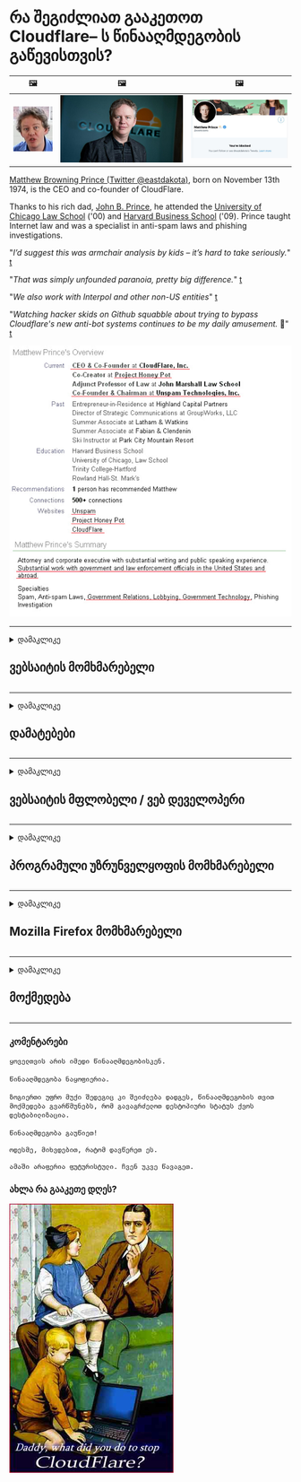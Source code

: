 # რა შეგიძლიათ გააკეთოთ Cloudflare– ს წინააღმდეგობის გაწევისთვის?

| 🖼 | 🖼 | 🖼 |
| --- | --- | --- |
| ![](../image/matthew_prince_teen.jpg) | ![](../image/matthew_prince.jpg) | ![](../image/blockedbymatthewprince.jpg) |


[Matthew Browning Prince (Twitter @eastdakota)](https://twitter.com/eastdakota), born on November 13th 1974, is the CEO and co-founder of CloudFlare.

Thanks to his rich dad, [John B. Prince](http://web.archive.org/web/20081002173414/http://www.mufranchisee.com/article/453/), he attended the [University of Chicago Law School](https://en.wikipedia.org/wiki/University_of_Chicago_Law_School) ('00) and [Harvard Business School](https://en.wikipedia.org/wiki/Harvard_Business_School) ('09). Prince taught Internet law and was a specialist in anti-spam laws and phishing investigations.


"*I’d suggest this was armchair analysis by kids – it’s hard to take seriously.*" [t](https://www.theguardian.com/technology/2015/nov/19/cloudflare-accused-by-anonymous-helping-isis)

"*That was simply unfounded paranoia, pretty big difference.*"  [t](https://twitter.com/xxdesmus/status/992757936123359233)

"*We also work with Interpol and other non-US entities*" [t](https://twitter.com/eastdakota/status/1203028504184360960)

"*Watching hacker skids on Github squabble about trying to bypass Cloudflare's new anti-bot systems continues to be my daily amusement.* 🍿" [t](https://twitter.com/eastdakota/status/1273277839102656515)


![](../image/whoismp.jpg)

---


<details>
<summary>დამაკლიკე

## ვებსაიტის მომხმარებელი
</summary>


- თუ თქვენთვის სასურველი ვებსაიტი იყენებს Cloudflare- ს, უთხარით, რომ არ გამოიყენონ Cloudflare.
  - სოციალურ ქსელებში, როგორიცაა Facebook, Reddit, Twitter ან Mastodon, წუწუნი არ აქვს მნიშვნელობა. [მოქმედებები უფრო ხმამაღალია, ვიდრე ჰეშთეგები.](https://twitter.com/phyzonloop/status/1274132092490862594)
  - შეეცადეთ დაუკავშირდეთ ვებ – გვერდის მფლობელს, თუ გსურთ გახდეთ სასარგებლო.

[თქვა Cloudflare- მ](https://github.com/Eloston/ungoogled-chromium/issues/783):
```
ჩვენ გირჩევთ, რომ დაუკავშირდით ადმინისტრატორებს კონკრეტული სერვისების ან საიტებისთვის, რომლებთან დაკავშირებითაც გიქმნით პრობლემები და გაუზიარეთ თქვენი გამოცდილება.
```

[თუ ამას არ ითხოვთ, ვებსაიტის მფლობელმა არასოდეს იცის ეს პრობლემა.](../PEOPLE.md)

![](../image/liberapay.jpg)

[წარმატებული მაგალითი](https://counterpartytalk.org/t/turn-off-cloudflare-on-counterparty-co-plz/164/5).<br>
პრობლემა გაქვს? [ახლავე ასწიე ხმა.](https://github.com/maraoz/maraoz.github.io/issues/1) მაგალითი ქვემოთ.

```
თქვენ უბრალოდ ეხმარებით კორპორაციულ ცენზურას და მასობრივ მეთვალყურეობას.
https://codeberg.org/crimeflare/cloudflare-tor/src/branch/master/README.md
```

```
თქვენი ვებსაიტი დაცულია კონფიდენციალურობის ბოროტად გამოყენების CloudFlare კერძო გალავნის ბაღში.
https://codeberg.org/crimeflare/cloudflare-tor/
```

- გარკვეული დრო დაუთმეთ ვებსაიტის კონფიდენციალურობის პოლიტიკის წაკითხვას.
  - თუ ვებსაიტი Cloudflare- ს უკან დგას ან ვებსაიტი იყენებს Cloudflare- სთან დაკავშირებულ მომსახურებებს.

მან უნდა განმარტოს, თუ რა არის "Cloudflare" და მოითხოვოს ნებართვა თქვენი მონაცემების Cloudflare- სთვის გაზიარებისთვის. ამის შეუსრულებლობა გამოიწვევს ნდობის დარღვევას და თავიდან უნდა იქნას აცილებული მოცემული ვებ – გვერდი.

[კონფიდენციალურობის პოლიტიკის მისაღები მაგალითია აქ](https://archive.is/bDlTz) ("Subprocessors" > "Entity Name")

```
მე წავიკითხე თქვენი კონფიდენციალურობის პოლიტიკა და ვერ ვპოულობ სიტყვას Cloudflare.
მე უარს ვამბობ მონაცემების გაზიარებაზე, თუ თქვენ განაგრძობთ ჩემი მონაცემების Cloudflare მიწოდებას.
https://codeberg.org/crimeflare/cloudflare-tor/
```

ეს არის კონფიდენციალურობის პოლიტიკის მაგალითი, რომელსაც არ აქვს სიტყვა Cloudflare.
[Liberland Jobs](https://archive.is/daKIr) [privacy policy](https://docsend.com/view/feiwyte):

![](../image/cfwontobey.jpg)

Cloudflare– ს აქვს საკუთარი კონფიდენციალურობის პოლიტიკა.
[Cloudflare უყვარს doxxing ადამიანი.](https://www.reddit.com/r/GamerGhazi/comments/2s64fe/be_wary_reporting_to_cloudflare/)

ეს კარგი მაგალითია ვებსაიტის რეგისტრაციის ფორმისთვის.
AFAIK, ნულოვანი ვებსაიტი ამას აკეთებს. ენდობით მათ?

```
„დარეგისტრირდით XYZ“ - ზე დაწკაპუნებით, თქვენ ეთანხმებით ჩვენი მომსახურების პირობებსა და კონფიდენციალურობის დებულებას.
თქვენ ასევე ეთანხმებით თქვენი მონაცემების Cloudflare- ს გაზიარებას და ასევე ეთანხმებით Cloudflare- ს კონფიდენციალურობის დებულებას.
თუ Cloudflare– მა გაჟონა თქვენი ინფორმაცია ან არ მოგცემთ საშუალებას დაუკავშირდეთ ჩვენს სერვერებს, ეს ჩვენი ბრალი არ არის. [*]

[ დარეგისტრირება ] [ არ ვეთანხმები ]
```
[*] [PEOPLE.md](../PEOPLE.md)


- შეეცადეთ არ გამოიყენოთ მათი სერვისი. გახსოვდეთ, რომ Cloudflare გიყურებთ.
  - ["I'm in your TLS, sniffin' your passworz"](../image/iminurtls.jpg)

- სხვა ვებსაიტის ძებნა. ინტერნეტში არსებობს ალტერნატივები და შესაძლებლობები!

- დაარწმუნე შენი მეგობრები, გამოიყენონ Tor ყოველდღიურად.
  - ანონიმურობა უნდა იყოს ღია ინტერნეტის სტანდარტი!
  - [გაითვალისწინეთ, რომ Tor პროექტს არ მოსწონს ეს პროექტი.](../HISTORY.md)

</details>

------

<details>
<summary>დამაკლიკე

## დამატებები
</summary>

- თუ თქვენი ბრაუზერი არის Firefox, Tor Browser ან Ungoogled Chromium გამოიყენეთ ქვემოთ მოცემული ერთ-ერთი დანამატი.
  - თუ გსურთ სხვა ახალი დანამატის დამატება, ჯერ იკითხეთ ამის შესახებ.


| სახელი | შემქმნელი | მხარდაჭერა | შეუძლია დაბლოკოს | შეუძლია შეატყობინოს | Chrome |
| -------- | -------- | -------- | -------- | -------- | -------- |
| [Bloku Cloudflaron MITM-Atakon](../subfiles/about.bcma.md) | #Addon | [ ? ](README.md) | **დიახ**     | **დიახ**     |  **დიახ** |
| [Ĉu ligoj estas vundeblaj al MITM-atako?](../subfiles/about.ismm.md) | #Addon | [ ? ](README.md) | არა     | **დიახ**     |  **დიახ** |
| [Ĉu ĉi tiuj ligoj blokos Tor-uzanton?](../subfiles/about.isat.md) | #Addon | [ ? ](README.md) | არა     | **დიახ**     |  **დიახ** |
| [Block Cloudflare MITM Attack](https://trac.torproject.org/projects/tor/attachment/ticket/24351/block_cloudflare_mitm_attack-1.0.14.1-an%2Bfx.xpi)<br>[**DELETED BY TOR PROJECT**](../HISTORY.md) | nullius | [ ? ](tool/block_cloudflare_mitm_fx), [Link](README.md) | **დიახ**     | **დიახ**     |  არა |
| [TPRB](http://34ahehcli3epmhbu2wbl6kw6zdfl74iyc4vg3ja4xwhhst332z3knkyd.onion/) | Sw | [ ? ](http://34ahehcli3epmhbu2wbl6kw6zdfl74iyc4vg3ja4xwhhst332z3knkyd.onion/) | **დიახ**     | **დიახ**     |  არა |
| [Detect Cloudflare](https://addons.mozilla.org/en-US/firefox/addon/detect-cloudflare/) | Frank Otto | [ ? ](https://github.com/traktofon/cf-detect) | არა     | **დიახ**     |  არა |
| [True Sight](https://addons.mozilla.org/en-US/firefox/addon/detect-cloudflare-plus/) | claustromaniac | [ ? ](https://github.com/claustromaniac/detect-cloudflare-plus) | არა     | **დიახ**     |  არა |
| [Which Cloudflare datacenter am I visiting?](https://addons.mozilla.org/en-US/firefox/addon/cf-pop/) | 依云 | [ ? ](https://github.com/lilydjwg/cf-pop) | არა     | **დიახ**     |  არა |


- "Decentraleyes" - ს შეუძლია შეაჩეროს კავშირი "CDNJS (Cloudflare)".
  - ეს ხელს უშლის ბევრ მოთხოვნას ქსელებში მოხვედრისგან და ემსახურება ადგილობრივ ფაილებს საიტების გაწყვეტისგან.
  - დეველოპერმა უპასუხა: "[very concerning indeed](https://github.com/Synzvato/decentraleyes/issues/236#issuecomment-352049501)", "[widespread usage severely centralizes the web](https://github.com/Synzvato/decentraleyes/issues/251#issuecomment-366752049)"

- [თქვენ ასევე შეგიძლიათ წაშალოთ ან არ ენდოთ Cloudflare სერთიფიკატს თქვენი სასერთიფიკატო ორგანოსგან (CA).](https://www.ssl.com/how-to/remove-root-certificate-firefox/)

</details>

------

<details>
<summary>დამაკლიკე

## ვებსაიტის მფლობელი / ვებ დეველოპერი
</summary>


![](../image/word_cloudflarefree.jpg)

- არ გამოიყენოთ Cloudflare ხსნარი, პერიოდი.
  - ამაზე უკეთესობის გაკეთება შეგიძლია, არა? [აქ მოცემულია, თუ როგორ შეგიძლიათ წაშალოთ Cloudflare გამოწერები, გეგმები, დომენები ან ანგარიშები.](https://support.cloudflare.com/hc/en-us/articles/200167776-Removing-subscriptions-plans-domains-or-accounts)

| 🖼 | 🖼 |
| --- | --- |
| ![](../image/htmlalertcloudflare.jpg) | ![](../image/htmlalertcloudflare2.jpg) |

- მეტი მომხმარებელი გინდა? თქვენ იცით რა უნდა გააკეთოთ. მინიშნება არის "ხაზის ზემოთ".
  - [გამარჯობა, თქვენ დაწერეთ "ჩვენ სერიოზულად ვეკიდებით თქვენს კონფიდენციალურობას", მაგრამ მე მივიღე "შეცდომა 403 აკრძალული ანონიმური მარიონეტული არ არის დაშვებული".](https://it.slashdot.org/story/19/02/19/0033255/stop-saying-we-take-your-privacy-and-security-seriously) რატომ დაბლოკავთ Tor- ს ან VPN- ს? [და რატომ იბლოკება დროებითი ელ.ფოსტა?](http://nomdjgwjvyvlvmkolbyp3rocn2ld7fnlidlt2jjyotn3qqsvzs2gmuyd.onion/mail/)

![](../image/anonexist.jpg)

- Cloudflare– ის გამოყენება გაზრდის გათიშვის ალბათობას. სტუმრებს არ შეუძლიათ თქვენს ვებსაიტზე წვდომა, თუ სერვერი გათიშულია ან Cloudflare გათიშულია.
  - [მართლა ფიქრობთ, რომ Cloudflare არასდროს იშლება?](https://www.ibtimes.com/cloudflare-down-not-working-sites-producing-504-gateway-timeout-errors-2618008) [Another](https://twitter.com/Jedduff/status/1097875615997399040) [sample](https://twitter.com/search?f=tweets&vertical=default&q=Cloudflare%20is%20having%20problems). [Need more](../PEOPLE.md)?

![](../image/cloudflareinternalerror.jpg)

- Cloudflare- ის გამოყენება თქვენი "API სერვისის", "პროგრამული უზრუნველყოფის განახლების სერვერის" ან "RSS არხის" პროქსიკისთვის ზიანს აყენებს თქვენს მომხმარებელს. მომხმარებელმა დაგირეკა და უთხრა: "შენი API აღარ შემიძლია", და შენ წარმოდგენა არ გაქვს რა ხდება. Cloudflare– ს შეუძლია ჩუმად დაბლოკოს თქვენი მომხმარებელი. როგორ ფიქრობთ, კარგია?
  - უამრავი RSS მკითხველი კლიენტი და RSS მკითხველი ონლაინ სერვისია. რატომ აქვეყნებთ RSS არხს, თუ ხალხს გამოწერის უფლებას არ აძლევთ?

![](../image/rssfeedovercf.jpg)

- გჭირდებათ HTTPS სერთიფიკატი? გამოიყენეთ "მოდით დაშიფვრა" ან უბრალოდ იყიდეთ CA კომპანიისგან.

- გჭირდებათ DNS სერვერი? ვერ დააყენეთ თქვენი სერვერი? მათ შესახებ: [Hurricane Electric Free DNS](https://dns.he.net/), [Dyn.com](https://dyn.com/dns/), [1984 Hosting](https://www.1984hosting.com/), [Afraid.Org (თუ ადმინისტრატორი იყენებთ, ადმინისტრატორი წაშლის თქვენს ანგარიშს)](https://freedns.afraid.org/)

- ეძებთ ჰოსტინგის სერვისს? მხოლოდ უფასოა? მათ შესახებ: [Onion Service](http://vww6ybal4bd7szmgncyruucpgfkqahzddi37ktceo3ah7ngmcopnpyyd.onion/en/security/network-security/tor/onionservices-best-practices), [Free Web Hosting Area](https://freewha.com/), [Autistici/Inventati Web Site Hosting](https://www.autinv5q6en4gpf4.onion/services/website), [Github Pages](https://pages.github.com/), [Surge](https://surge.sh/)
  - [Cloudflare- ის ალტერნატივა](../subfiles/cloudflare-alternatives.md)

- იყენებთ "cloudflare-ipfs.com" - ს? [იცით თუ არა Cloudflare IPFS ცუდი?](../PEOPLE.md)

- თქვენს სერვერზე დააინსტალირეთ ვებ აპლიკაციის Firewall, როგორიცაა OWASP და Fail2Ban და გამართეთ მისი კონფიგურაცია.
  - Tor- ის დაბლოკვა არ არის გამოსავალი. ნუ დასჯით ყველას მხოლოდ მცირე ცუდი მომხმარებლებისთვის.

- გადაამისამართეთ ან დაბლოკეთ "Cloudflare Warp" მომხმარებლების წვდომა თქვენს ვებსაიტზე. თუ მიზეზი შეგიძიათ.

> IP სია: "[Cloudflare- ის ამჟამინდელი IP დიაპაზონები](cloudflare_inc/)"

> A: უბრალოდ დაბლოკეთ ისინი

```
server {
...
deny 173.245.48.0/20;
deny 103.21.244.0/22;
deny 103.22.200.0/22;
deny 103.31.4.0/22;
deny 141.101.64.0/18;
deny 108.162.192.0/18;
deny 190.93.240.0/20;
deny 188.114.96.0/20;
deny 197.234.240.0/22;
deny 198.41.128.0/17;
deny 162.158.0.0/15;
deny 104.16.0.0/12;
deny 172.64.0.0/13;
deny 131.0.72.0/22;
deny 2400:cb00::/32;
deny 2606:4700::/32;
deny 2803:f800::/32;
deny 2405:b500::/32;
deny 2405:8100::/32;
deny 2a06:98c0::/29;
deny 2c0f:f248::/32;
...
}
```

> B: გადამისამართების გვერდზე გადამისამართება

```
http {
...
geo $iscf {
default 0;
173.245.48.0/20 1;
103.21.244.0/22 1;
103.22.200.0/22 1;
103.31.4.0/22 1;
141.101.64.0/18 1;
108.162.192.0/18 1;
190.93.240.0/20 1;
188.114.96.0/20 1;
197.234.240.0/22 1;
198.41.128.0/17 1;
162.158.0.0/15 1;
104.16.0.0/12 1;
172.64.0.0/13 1;
131.0.72.0/22 1;
2400:cb00::/32 1;
2606:4700::/32 1;
2803:f800::/32 1;
2405:b500::/32 1;
2405:8100::/32 1;
2a06:98c0::/29 1;
2c0f:f248::/32 1;
}
...
}

server {
...
if ($iscf) {rewrite ^ https://example.com/cfwsorry.php;}
...
}

<?php
header('HTTP/1.1 406 Not Acceptable');
echo <<<CLOUDFLARED
Thank you for visiting ourwebsite.com!<br />
We are sorry, but we can't serve you because your connection is being intercepted by Cloudflare.<br />
Please read https://codeberg.org/crimeflare/cloudflare-tor for more information.<br />
CLOUDFLARED;
die();
```

- დააყენეთ Tor Onion Service ან I2P insite, თუ გჯერათ თავისუფლების და მიესალმებით ანონიმურ მომხმარებლებს.

- ითხოვეთ რჩევა Clearnet / Tor- ის ორმაგი ვებსაიტის ოპერატორებისგან და დაუმეგობრდით მეგობრებს!

</details>

------

<details>
<summary>დამაკლიკე

## პროგრამული უზრუნველყოფის მომხმარებელი
</summary>


- Discord იყენებს CloudFlare- ს. ალტერნატივები? Ჩვენ გირჩევთ [**Briar** (Android)](https://f-droid.org/en/packages/org.briarproject.briar.android/), [Ricochet (PC)](https://ricochet.im/), [Tox + Tor (Android/PC)](https://tox.chat/download.html)
  - Briar მოიცავს Tor daemon– ს, ასე რომ თქვენ არ გჭირდებათ Orbot– ის დაყენება.
  - Qwtch დეველოპერებმა, Open Privacy– მა, გაფრთხილების გარეშე წაშალეს stop_cloudflare პროექტი git სერვისიდან.

- თუ იყენებთ Debian GNU / Linux- ს, ან რაიმე წარმოებულს, გამოიწერეთ ხელმოწერა: [bug #831835](https://bugs.debian.org/cgi-bin/bugreport.cgi?bug=831835). თუ შეგიძლიათ, დაეხმარეთ პატჩის გადამოწმებაში და დაეხმარეთ შემნახველს სწორი დასკვნის გაკეთებაში, მიიღებს თუ არა მას.

- ყოველთვის გირჩევთ ამ ბრაუზერებს.

| სახელი | შემქმნელი | მხარდაჭერა | კომენტარი |
| -------- | -------- | -------- | -------- |
| [Ungoogled-Chromium](https://ungoogled-software.github.io/ungoogled-chromium-binaries/) | Eloston | [ ? ](https://github.com/Eloston/ungoogled-chromium) | PC (Win, Mac, Linux)  _!Tor_ |
| [Bromite](https://www.bromite.org/fdroid) | Bromite | [ ? ](https://github.com/bromite/bromite/issues) | Android  _!Tor_ |
| [Tor Browser](https://www.torproject.org/download/) | Tor Project | [ ? ](https://support.torproject.org/) | PC (Win, Mac, Linux)  _Tor_|
| [Tor Browser Android](https://www.torproject.org/download/) | Tor Project | [ ? ](https://support.torproject.org/) | Android  _Tor_|
| [Onion Browser](https://itunes.apple.com/us/app/onion-browser/id519296448?mt=8) | Mike Tigas | [ ? ](https://github.com/OnionBrowser/OnionBrowser/issues) | Apple iOS  _Tor_|
| [GNU/Icecat](https://www.gnu.org/software/gnuzilla/) | GNU | [ ? ](https://www.gnu.org/software/gnuzilla/) | PC (Linux) |
| [IceCatMobile](https://f-droid.org/en/packages/org.gnu.icecat/) | GNU | [ ? ](https://lists.gnu.org/mailman/listinfo/bug-gnuzilla) | Android |
| [Iridium Browser](https://iridiumbrowser.de/about/) | Iridium | [ ? ](https://github.com/iridium-browser/iridium-browser/) | PC (Win, Mac, Linux, OpenBSD) |


სხვა პროგრამული უზრუნველყოფის კონფიდენციალურობა არასრულყოფილია. ეს არ ნიშნავს, რომ Tor ბრაუზერი არის "სრულყოფილი".
ინტერნეტში და ტექნოლოგიაში არ არის 100% უსაფრთხო და არც 100% პირადი.

- არ გსურთ Tor- ის გამოყენება? Tor daemon- ით შეგიძლიათ გამოიყენოთ ნებისმიერი ბრაუზერი.
  - [გაითვალისწინეთ, რომ Tor პროექტს ეს არ მოსწონს.](https://support.torproject.org/tbb/tbb-9/) თუ ამის შესაძლებლობა გაქვთ გამოიყენეთ Tor Browser.
- [როგორ გამოვიყენოთ Chromium Tor- ით](../subfiles/chromium_tor.md)


მოდით ვისაუბროთ სხვა პროგრამული უზრუნველყოფის კონფიდენციალობაზე.

- [თუ ნამდვილად გჭირდებათ Firefox- ის გამოყენება, აირჩიეთ "Firefox ESR".](https://www.mozilla.org/en-US/firefox/organizations/)
  - [Firefox - Spyware მაკონტროლებელი](https://spyware.neocities.org/articles/firefox.html)
  - [Firefox უარყოფს სიტყვის თავისუფლებას, კრძალავს სიტყვის თავისუფლებას](https://web.archive.org/web/20200423010026/https://reclaimthenet.org/firefox-rejects-free-speech-bans-free-speech-commenting-plugin-dissenter-from-its-extensions-gallery/)
  - ["100+ ხმის მიცემა როგორც ჩანს, პროგრამული უზრუნველყოფის კომპანიას სთხოვს, დაიცვას ... პროგრამული უზრუნველყოფა ამ დღეებში ძალიან ბევრია."](https://old.reddit.com/r/firefox/comments/gutdiw/weve_got_work_to_do_the_mozilla_blog/fslbbb6/)
  - [უჰ, რატომ მაჩვენებს Firefox სპონსორულ ბმულებს ჩემს URL ზოლში?](https://www.reddit.com/r/firefox/comments/jybx2w/uh_why_is_firefox_showing_me_sponsored_links_in/)
  - [Mozilla - ეშმაკის ხორცშესხმული](https://digdeeper.neocities.org/ghost/mozilla.html)

- [გახსოვდეთ, Mozilla იყენებს Cloudflare სერვისს.](https://www.robtex.com/dns-lookup/www.mozilla.org) [ისინი ასევე იყენებენ Cloudflare- ის DNS სერვისს თავიანთ პროდუქტზე.](https://www.theregister.co.uk/2018/03/21/mozilla_testing_dns_encryption/)

- [Mozilla– მ ოფიციალურად უარყო ეს ბილეთი.](https://bugzilla.mozilla.org/show_bug.cgi?id=1426618)

- [Firefox Focus ხუმრობაა.](https://github.com/mozilla-mobile/focus-android/issues/1743) [მათ პირობა დადეს, რომ ტელემეტრიას გამორთავდნენ, მაგრამ შეცვალეს.](https://github.com/mozilla-mobile/focus-android/issues/4210)

- [PaleMoon / Basilisk დეველოპერი უყვარს Cloudflare.](https://github.com/mozilla-mobile/focus-android/issues/1743#issuecomment-345993097)
  - [Pale Moon- ის არქივის სერვერმა 18 თვის განმავლობაში გატეხა და გაავრცელა მავნე პროგრამები](https://www.reddit.com/r/privacytoolsIO/comments/cc808y/pale_moons_archive_server_hacked_and_spread/)
  - მას ასევე სძულს Tor მომხმარებლები - "[დაე, ის მტრული იყოს Tor- ს მიმართ. მე ვფიქრობ, რომ საიტების უმეტესობა მტრული დამოკიდებულება უნდა ჰქონდეს Tor- ს მიმართ, მისი ძალიან მაღალი ბოროტად გამოყენების ფაქტორის გათვალისწინებით.](https://github.com/yacy/yacy_search_server/issues/314#issuecomment-565932097)"

- [Waterfox– ს აქვს "ტელეფონების სახლის" სერიოზული პრობლემა](https://spyware.neocities.org/articles/waterfox.html)

- [Google Chrome არის ჯაშუში პროგრამა.](https://www.gnu.org/proprietary/malware-google.en.html)
  - [Google ახდენს თქვენი აქტივობის პროფილს.](https://spyware.neocities.org/articles/chrome.html)

- [SRWare Iron ძალიან ბევრ ტელეფონს ამყარებს სახლის კავშირით.](https://spyware.neocities.org/articles/iron.html) ის ასევე უკავშირდება google დომენებს.

- [Brave Browser- ის თეთრი სიის Facebook / Twitter ტრეკერები.](https://www.bleepingcomputer.com/news/security/facebook-twitter-trackers-whitelisted-by-brave-browser/)
  - [აქ უფრო მეტი საკითხია.](https://spyware.neocities.org/articles/brave.html)
  - [binance შვილობილი ID](https://twitter.com/cryptonator1337/status/1269594587716374528)

- [Microsoft Edge საშუალებას აძლევს Facebook- ს გაუშვას Flash კოდი მომხმარებლების ზურგს უკან.](https://www.zdnet.com/article/microsoft-edge-lets-facebook-run-flash-code-behind-users-backs/)

- [ვივალდი არ პატივს სცემს შენს საიდუმლოებას.](https://spyware.neocities.org/articles/vivaldi.html)

- [ოპერის spyware დონე: ძალიან მაღალი](https://spyware.neocities.org/articles/opera.html)

- Apple iOS: [IOS საერთოდ არ უნდა გამოიყენოთ, ძირითადად იმიტომ, რომ ეს მავნე პროგრამაა.](https://www.gnu.org/proprietary/malware-apple.html)

ამიტომ ჩვენ გირჩევთ მხოლოდ ცხრილის ზემოთ. Არაფერი სხვა.

</details>

------

<details>
<summary>დამაკლიკე

## Mozilla Firefox მომხმარებელი
</summary>


- "Firefox Nightly" გააგზავნის გამართვის დონის ინფორმაციას Mozilla სერვერებზე უარის თქმის მეთოდის გარეშე.
  - [Mozilla სერვერები აჩერებენ Cloudflare- ს](https://www.digwebinterface.com/?hostnames=www.mozilla.org%0D%0Amozilla.cloudflare-dns.com&type=&ns=resolver&useresolver=8.8.4.4&nameservers=)

- შესაძლებელია Firefox– ის აკრძალვა Mozilla– ს სერვერებთან დაკავშირება.
  - [Mozilla- ს პოლიტიკის შაბლონების სახელმძღვანელო](https://github.com/mozilla/policy-templates/blob/master/README.md)
  - გაითვალისწინეთ, რომ ამ ხრიკმა შეიძლება შეწყვიტოს მუშაობა მოგვიანებით ვერსიაში, რადგან Mozilla- ს თავად უყვარს სიაში სიაში შეყვანა.
  - გამოიყენეთ Firewall და DNS ფილტრი, რომ მთლიანად დაბლოკოთ.

"`/distribution/policies.json`"

>     "WebsiteFilter": {
> 		"Block": [
> 		"*://*.mozilla.com/*",
> 		"*://*.mozilla.net/*",
> 		"*://*.mozilla.org/*",
> 		"*://webcompat.com/*",
> 		"*://*.firefox.com/*",
> 		"*://*.thunderbird.net/*",
> 		"*://*.cloudflare.com/*"
> 		]
>     },


- ~~შეატყობინეთ შეცდომას Mozilla- ს ტრეკერზე და უთხარით, რომ არ გამოიყენონ Cloudflare.~~ იყო შეცდომების შესახებ bugzilla. ბევრმა ადამიანმა გამოაქვეყნა შეშფოთება, თუმცა შეცდომა ადმინისტრაციამ 2018 წელს დამალა.

- შეგიძლიათ DoH გამორთოთ Firefox- ში.
  - [შეცვალეთ Firefox– ის ნაგულისხმევი DNS პროვაიდერი](../subfiles/change-firefox-dns.md)

![](../image/firefoxdns.jpg)

- [თუ გსურთ გამოიყენოთ არა ISP DNS, გაითვალისწინეთ OpenNIC Tier2 DNS სერვისის ან Cloudflare ნებისმიერი DNS სერვისის გამოყენება.](https://wiki.opennic.org/start)
![](../image/opennic.jpg)
  - Cloudflare- ის დაბლოკვა DNS- ით. [Crimeflare DNS](https://dns.crimeflare.eu.org/)

- შეგიძლიათ გამოიყენოთ Tor როგორც DNS გადაჭრის. [თუ Tor- ის ექსპერტი არ ხართ, დასვით კითხვა აქ.](https://tor.stackexchange.com/)

> **Როგორ?**
> 1. ჩამოტვირთეთ Tor და დააინსტალირეთ თქვენს კომპიუტერში.
> 2. დაამატეთ ეს სტრიქონი "torrc" ფაილში.
> DNSPort 127.0.0.1:53
> 3. გადატვირთეთ Tor.
> 4. დააყენეთ თქვენი კომპიუტერის DNS სერვერი "127.0.0.1" - ზე.

</details>

------

<details>
<summary>დამაკლიკე

## მოქმედება
</summary>


- მოუყევით თქვენს გარშემომყოფებს Cloudflare- ის საშიშროების შესახებ.

- [დაეხმარეთ ამ საცავის გაუმჯობესებაში.](https://codeberg.org/crimeflare/cloudflare-tor).
  - როგორც სიები, საწინააღმდეგო არგუმენტები და დეტალები.

- [დოკუმენტირება და საჯაროდ გასაჯაროება Cloudflare- ს (და მსგავსი კომპანიების) შეცდომასთან დაკავშირებით, დარწმუნდით, რომ აღნიშნეთ ეს საცავი ამის გაკეთებისას](https://codeberg.org/crimeflare/cloudflare-tor) :)

- მოიძიეთ მეტი ადამიანი Tor- ს გამოყენებით, რომ მათ შეეძლოთ ინტერნეტის გამოცდილება მსოფლიოს სხვადასხვა კუთხიდან.

- დაიწყეთ ჯგუფები სოციალურ მედიასა და ხორცის სივრცეში, რომლებიც ეძღვნება სამყაროს Cloudflare– სგან გათავისუფლებას.

- საჭიროების შემთხვევაში, მიაბით ამ ჯგუფების ჯგუფებს ამ საცავში - ეს შეიძლება იყოს ჯგუფებად მუშაობის კოორდინაციის ადგილი.

- [დაიწყეთ თანამშრომლობა, რომელსაც შეუძლია Cloudflare- ის მნიშვნელოვანი არაკომერციული ალტერნატივა.](../subfiles/cloudflare-alternatives.md)

- გვაცნობეთ ნებისმიერი ალტერნატივა Cloudflare– სგან მრავალჯერადი ფენიანი დაცვის მინიმუმამდე დასახმარებლად.

- თუ Cloudflare მომხმარებელი ხართ, დააყენეთ თქვენი კონფიდენციალურობის პარამეტრები და დაელოდეთ, როდის დაარღვევს მათ.
  - [შემდეგ წაიყვანეთ სპამის საწინააღმდეგო / კონფიდენციალურობის დარღვევის ბრალდებით.](https://twitter.com/thexpaw/status/1108424723233419264)

- თუ თქვენ ამერიკის შეერთებულ შტატებში ხართ და ვებსაიტი არის ბანკი ან ბუღალტერი, შეეცადეთ მოახდინოთ იურიდიული ზეწოლა გრამ – ლეჩ – ბლილის კანონის, ან უნარშეზღუდული ამერიკელების კანონის შესაბამისად და გვითხარით, თუ რამდენად შორს მიდიხართ .

- თუ ვებსაიტი სამთავრობო საიტია, შეეცადეთ იურიდიული ზეწოლა მოახდინოთ აშშ-ს კონსტიტუციის 1-ლი შესწორების ქვეშ.

- თუ თქვენ ევროკავშირის მოქალაქე ხართ, დაუკავშირდით ვებ – გვერდს თქვენი პერსონალური ინფორმაციის გასაგზავნად მონაცემთა დაცვის ზოგადი რეგულაციის შესაბამისად. თუ ისინი უარს იტყვიან თქვენი ინფორმაციის გადმოცემაზე, ეს კანონის დარღვევაა.

- კომპანიებისთვის, რომლებიც აცხადებენ, რომ სთავაზობენ მომსახურებას თავიანთ ვებ – გვერდზე, შეეცადეთ აცნობონ მათ, როგორც "ყალბი რეკლამირება" მომხმარებელთა დაცვის ორგანიზაციებსა და BBB– სთვის Cloudflare ვებსაიტებს ემსახურებიან Cloudflare სერვერები.

- [ITU აშშ – ს კონტექსტში ვარაუდობს, რომ Cloudflare იწყებს იმდენად დიდ მასშტაბებს, რომ ანტიმონოპოლური კანონი შეიძლება დაეშვას მათზე.](https://www.itu.int/en/ITU-T/Workshops-and-Seminars/20181218/Documents/Geoff_Huston_Presentation.pdf)

- საფიქრებელია, რომ GNU GPL 4 ვერსია შეიძლება შეიცავდეს დებულებას, რომ ასეთი კოდი არ შეინახოს კოდის კოდი, რომელიც მოითხოვს ყველა GPLv4 და მოგვიანებით პროგრამებს, რომ მინიმუმ საწყისი კოდი იყოს ხელმისაწვდომი საშუალებით, რომელიც არ განასხვავებს Tor მომხმარებლებს.

</details>

------

### კომენტარები

```
ყოველთვის არის იმედი წინააღმდეგობისკენ.

წინააღმდეგობა ნაყოფიერია.

ზოგიერთი უფრო მუქი შედეგიც კი შეიძლება დადგეს, წინააღმდეგობის თვით მოქმედება გვარწმუნებს, რომ გავაგრძელოთ დესტოპიური სტატუს ქვოს დესტაბილიზაცია.

წინააღმდეგობა გაუწიეთ!
```

```
ოდესმე, მიხვდებით, რატომ დავწერეთ ეს.
```

```
ამაში არაფერია ფუტურისტული. ჩვენ უკვე წავაგეთ.
```

### ახლა რა გააკეთე დღეს?


![](../image/stopcf.jpg)
